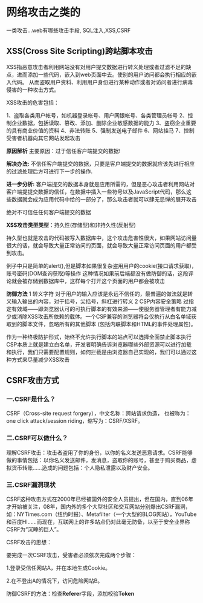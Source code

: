 
# 网络攻击之类的

一类攻击...web有哪些攻击手段, SQL注入,XSS,CSRF

## XSS(Cross Site Scripting)跨站脚本攻击

XSS指恶意攻击者利用网站没有对用户提交数据进行转义处理或者过滤不足的缺点，进而添加一些代码，嵌入到web页面中去。使别的用户访问都会执行相应的嵌入代码。
从而盗取用户资料、利用用户身份进行某种动作或者对访问者进行病毒侵害的一种攻击方式。

XSS攻击的危害包括：

1、盗取各类用户帐号，如机器登录帐号、用户网银帐号、各类管理员帐号
2、控制企业数据，包括读取、篡改、添加、删除企业敏感数据的能力
3、盗窃企业重要的具有商业价值的资料
4、非法转账
5、强制发送电子邮件
6、网站挂马
7、控制受害者机器向其它网站发起攻击

**原因解析**
主要原因：过于信任客户端提交的数据!

**解决办法:**
不信任客户端提交的数据，只要是客户端提交的数据就应该先进行相应的过滤处理后方可进行下一步的操作.

**进一步分析:**
客户端提交的数据本身就是应用所需的，但是恶心攻击者利用网站对客户端提提交数据的信任，在数据中插入一些符号以及JavaScript代码，那么这些数据就会成为应用代码中给的一部分了，那么攻击者就可以肆无忌惮的展开攻击

绝对不可信任任何客户端提交的数据

**XSS攻击类型类型**：持久性(存储型)和非持久性(反射型)

持久型也就是攻击的代码被写入数据库中，这个攻击危害性很大，如果网站访问量很大的话，就会导致大量正常访问的页面，就会导致大量正常访问页面的用户都受到攻击。

例子中只是简单的alert(),但是脚本如果很复杂盗用用户的cookie(接口请求获取)，账号密码(DOM查询获取)等操作
这种情况如果前后端都没有做防御的话，这段评论就会被存储到数据库中，这样每个打开这个页面的用户都会被攻击

**防御方法**
1 转义字符
  对于用户的输入应该是永远不信任的，最普遍的做法就是转义输入输出的内容，对于括号，尖括号，斜杠进行转义
2 CSP内容安全策略
  过指定有效域——即浏览器认可的可执行脚本的有效来源——使服务器管理者有能力减少或消除XSS攻击所依赖的载体。一个CSP兼容的浏览器将会仅执行从白名单域获取到的脚本文件，忽略所有的其他脚本 (包括内联脚本和HTML的事件处理属性)。

作为一种终极防护形式，始终不允许执行脚本的站点可以选择全面禁止脚本执行
CSP本质上就是建立白名单，开发者明确告诉浏览器哪些外部资源可以进行加载和执行，我们只需要配置规则，如何拦截是由浏览器自己实现的，我们可以通过这种方式来尽量减少XSS攻击

## CSRF攻击方式

### 一.CSRF是什么？

CSRF（Cross-site request forgery），中文名称：跨站请求伪造，
也被称为：one click attack/session riding，缩写为：CSRF/XSRF。

### 二.CSRF可以做什么？

理解CSRF攻击：攻击者盗用了你的身份，以你的名义发送恶意请求。CSRF能够做的事情包括：以你名义发送邮件，发消息，盗取你的账号，甚至于购买商品，虚拟货币转账......造成的问题包括：个人隐私泄露以及财产安全。

### 三.CSRF漏洞现状

CSRF这种攻击方式在2000年已经被国外的安全人员提出，但在国内，直到06年才开始被关注，08年，国内外的多个大型社区和交互网站分别爆出CSRF漏洞，如：NYTimes.com（纽约时报）、Metafilter（一个大型的BLOG网站），YouTube和百度HI......而现在，互联网上的许多站点仍对此毫无防备，以至于安全业界称CSRF为“沉睡的巨人”。

CSRF攻击的思想：

要完成一次CSRF攻击，受害者必须依次完成两个步骤：

1.登录受信任网站A，并在本地生成Cookie。

2.在不登出A的情况下，访问危险网站B。

防御CSRF的方法：检查**Referer**字段，添加校验**Token**